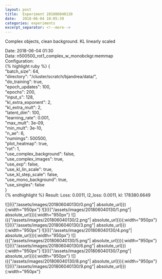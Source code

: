 ```yaml
---
layout: post
title:  Experiment 201806040130
date:   2018-06-04 10:05:39
categories: experiments
excerpt_separator: <!--more-->
---
```

Complex objects, clean background. KL linearly scaled   

 <!--more-->
Date: 2018-06-04 01:30  
Data: n500500_rot1_complex_w_monobckgr.memmap  
Configuration:   
{% highlight ruby %}
{  
    "batch_size": 64,   
    "directory": "/cluster/scratch/bjandrea/data/",   
    "do_training": true,   
    "epoch_updates": 100,   
    "epochs": 200,   
    "input_s": 128,   
    "kl_extra_exponent": 2,   
    "kl_extra_mult": 2,   
    "latent_dim": 100,   
    "learning_rate": 0.001,   
    "max_mult": 3e-09,   
    "min_mult": 3e-10,   
    "n_ae": 6,   
    "numimgs": 500500,   
    "plot_heatmap": true,   
    "rot": 1,   
    "use_complex_background": false,   
    "use_complex_images": true,   
    "use_exp": false,   
    "use_kl_lin_scale": true,   
    "use_kl_step_scale": false,   
    "use_mono_background": true,   
    "use_singles": false  
}  
{% endhighlight %}
Result: Loss: 0.0011, l2_loss: 0.0011, kl: 178380.6649  

![]({{"/assets/images/201806040130/0.png"| absolute_url}}){:width="950px"}
![]({{"/assets/images/201806040130/1.png"| absolute_url}}){:width="950px"}
![]({{"/assets/images/201806040130/2.png"| absolute_url}}){:width="950px"}
![]({{"/assets/images/201806040130/3.png"| absolute_url}}){:width="950px"}
![]({{"/assets/images/201806040130/4.png"| absolute_url}}){:width="950px"}
![]({{"/assets/images/201806040130/5.png"| absolute_url}}){:width="950px"}
![]({{"/assets/images/201806040130/6.png"| absolute_url}}){:width="950px"}
![]({{"/assets/images/201806040130/7.png"| absolute_url}}){:width="950px"}
![]({{"/assets/images/201806040130/8.png"| absolute_url}}){:width="950px"}
![]({{"/assets/images/201806040130/9.png"| absolute_url}}){:width="950px"}

